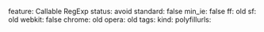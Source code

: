 feature: Callable RegExp
status: avoid
standard: false
min_ie: false
ff: old
sf: old
webkit: false
chrome: old
opera: old
tags:
kind:
polyfillurls:

